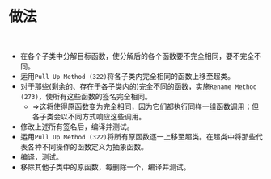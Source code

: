 # 做法

<br>

- 在各个子类中分解目标函数，使分解后的各个函数要不完全相同，要不完全不同。
- 运用`Pull Up Method (322)`将各子类内完全相同的函数上移至超类。
- 对于那些(剩余的、存在于各子类内的)完全不同的函数，实施`Rename Method (273)`，使所有这些函数的签名完全相同。
  - ⇒这将使得原函数变为完全相同，因为它们都执行同样一组函数调用；但各子类会以不同方式响应这些调用。
- 修改上述所有签名后，编译并测试。
- 运用`Pull Up Method (322)`将所有原函数逐一上移至超类。在超类中将那些代表各种不同操作的函数定义为抽象函数。
- 编译，测试。
- 移除其他子类中的原函数，每删除一个，编译并测试。

<br>

